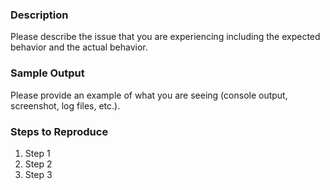### Description

Please describe the issue that you are experiencing including the expected behavior and the actual behavior.

### Sample Output

Please provide an example of what you are seeing (console output, screenshot, log files, etc.).

### Steps to Reproduce

1. Step 1
2. Step 2
3. Step 3
